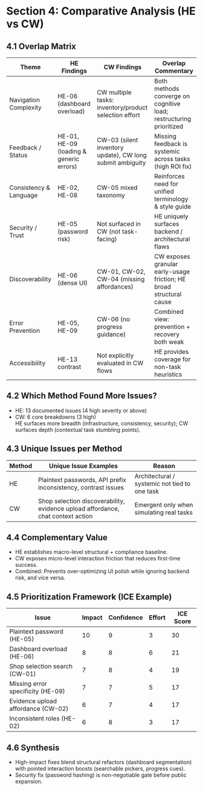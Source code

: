 # Section 4: Comparative Analysis (HE vs CW)

## 4.1 Overlap Matrix

| Theme                  | HE Findings                             | CW Findings                                               | Overlap Commentary                                                  |
| ---------------------- | --------------------------------------- | --------------------------------------------------------- | ------------------------------------------------------------------- |
| Navigation Complexity  | HE-06 (dashboard overload)              | CW multiple tasks: inventory/product selection effort     | Both methods converge on cognitive load; restructuring prioritized  |
| Feedback / Status      | HE-01, HE-09 (loading & generic errors) | CW-03 (silent inventory update), CW long submit ambiguity | Missing feedback is systemic across tasks (high ROI fix)            |
| Consistency & Language | HE-02, HE-08                            | CW-05 mixed taxonomy                                      | Reinforces need for unified terminology & style guide               |
| Security / Trust       | HE-05 (password risk)                   | Not surfaced in CW (not task-facing)                      | HE uniquely surfaces backend / architectural flaws                  |
| Discoverability        | HE-06 (dense UI)                        | CW-01, CW-02, CW-04 (missing affordances)                 | CW exposes granular early-usage friction; HE broad structural cause |
| Error Prevention       | HE-05, HE-09                            | CW-06 (no progress guidance)                              | Combined view: prevention + recovery both weak                      |
| Accessibility          | HE-13 contrast                          | Not explicitly evaluated in CW flows                      | HE provides coverage for non-task heuristics                        |

## 4.2 Which Method Found More Issues?

- HE: 13 documented issues (4 high severity or above)
- CW: 6 core breakdowns (3 high)  
  HE surfaces more breadth (infrastructure, consistency, security); CW surfaces depth (contextual task stumbling points).

## 4.3 Unique Issues per Method

| Method | Unique Issue Examples                                                           | Reason                                        |
| ------ | ------------------------------------------------------------------------------- | --------------------------------------------- |
| HE     | Plaintext passwords, API prefix inconsistency, contrast issues                  | Architectural / systemic not tied to one task |
| CW     | Shop selection discoverability, evidence upload affordance, chat context action | Emergent only when simulating real tasks      |

## 4.4 Complementary Value

- HE establishes macro-level structural + compliance baseline.
- CW exposes micro-level interaction friction that reduces first-time success.
- Combined: Prevents over-optimizing UI polish while ignoring backend risk, and vice versa.

## 4.5 Prioritization Framework (ICE Example)

| Issue                              | Impact | Confidence | Effort | ICE Score |
| ---------------------------------- | ------ | ---------- | ------ | --------- |
| Plaintext password (HE-05)         | 10     | 9          | 3      | 30        |
| Dashboard overload (HE-06)         | 8      | 8          | 6      | 21        |
| Shop selection search (CW-01)      | 7      | 8          | 4      | 19        |
| Missing error specificity (HE-09)  | 7      | 7          | 5      | 17        |
| Evidence upload affordance (CW-02) | 6      | 7          | 4      | 17        |
| Inconsistent roles (HE-02)         | 6      | 8          | 3      | 17        |

## 4.6 Synthesis

- High-impact fixes blend structural refactors (dashboard segmentation) with pointed interaction boosts (searchable pickers, progress cues).
- Security fix (password hashing) is non-negotiable gate before public expansion.
